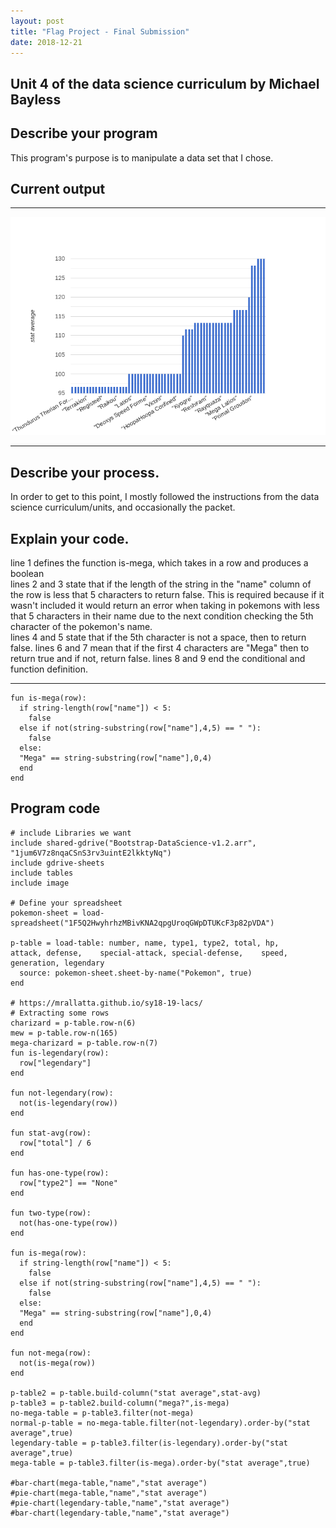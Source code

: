 ```yaml
---
layout: post
title: "Flag Project - Final Submission"
date: 2018-12-21
---
```


## Unit 4 of the data science curriculum by Michael Bayless

## Describe your program

This program's purpose is to manipulate a data set that I chose. 

## Current output

* * *
![Chart](/images/chart.png)
* * *

## Describe your process.

In order to get to this point, I mostly followed the instructions from the data science curriculum/units, and occasionally the packet.

## Explain your code.

line 1 defines the function is-mega, which takes in a row and produces a boolean<br>
lines 2 and 3 state that if the length of the string in the "name" column of the row is less that 5 characters to return false. This is required because if it wasn't included it would return an error when taking in pokemons with less that 5 characters in their name due to the next condition checking the 5th character of the pokemon's name. <br>
lines 4 and 5 state that if the 5th character is not a space, then to return false.
lines 6 and 7 mean that if the first 4 characters are "Mega" then to return true and if not, return false.
lines 8 and 9 end the conditional and function definition.
* * *

```
fun is-mega(row):
  if string-length(row["name"]) < 5:
    false
  else if not(string-substring(row["name"],4,5) == " "):
    false
  else:
  "Mega" == string-substring(row["name"],0,4)
  end
end
```


## Program code

```
# include Libraries we want
include shared-gdrive("Bootstrap-DataScience-v1.2.arr", "1jum6V7z8nqaCSnS3rv3uintE2lkktyNq")
include gdrive-sheets
include tables
include image

# Define your spreadsheet
pokemon-sheet = load-spreadsheet("1F5Q2HwyhrhzMBivKNA2qpgUroqGWpDTUKcF3p82pVDA")

p-table = load-table: number, name, type1, type2, total, hp,	attack,	defense,	special-attack,	special-defense,	speed,	generation,	legendary
  source: pokemon-sheet.sheet-by-name("Pokemon", true)
end
  
# https://mrallatta.github.io/sy18-19-lacs/
# Extracting some rows
charizard = p-table.row-n(6)
mew = p-table.row-n(165)
mega-charizard = p-table.row-n(7)
fun is-legendary(row):
  row["legendary"]
end

fun not-legendary(row):
  not(is-legendary(row))
end

fun stat-avg(row):
  row["total"] / 6
end

fun has-one-type(row):
  row["type2"] == "None"
end

fun two-type(row):
  not(has-one-type(row))
end

fun is-mega(row):
  if string-length(row["name"]) < 5:
    false
  else if not(string-substring(row["name"],4,5) == " "):
    false
  else:
  "Mega" == string-substring(row["name"],0,4)
  end
end

fun not-mega(row):
  not(is-mega(row))
end

p-table2 = p-table.build-column("stat average",stat-avg)
p-table3 = p-table2.build-column("mega?",is-mega)
no-mega-table = p-table3.filter(not-mega)
normal-p-table = no-mega-table.filter(not-legendary).order-by("stat average",true)
legendary-table = p-table3.filter(is-legendary).order-by("stat average",true)
mega-table = p-table3.filter(is-mega).order-by("stat average",true)

#bar-chart(mega-table,"name","stat average")
#pie-chart(mega-table,"name","stat average")
#pie-chart(legendary-table,"name","stat average")
#bar-chart(legendary-table,"name","stat average")



```
